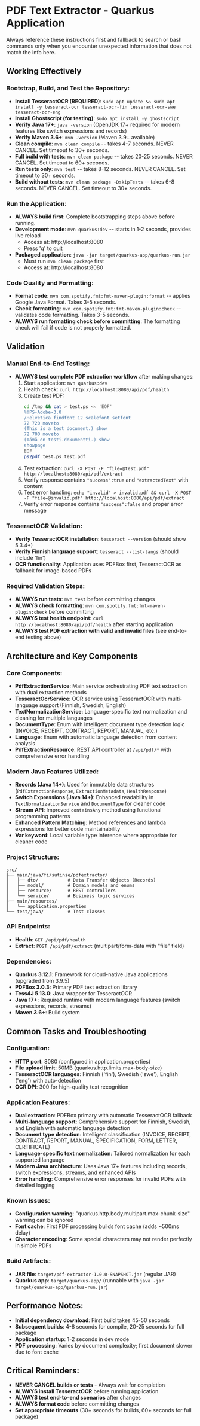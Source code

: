 # PDF Text Extractor - Quarkus Application

Always reference these instructions first and fallback to search or bash commands only when you encounter unexpected information that does not match the info here.

## Working Effectively

### Bootstrap, Build, and Test the Repository:
- **Install TesseractOCR (REQUIRED)**: `sudo apt update && sudo apt install -y tesseract-ocr tesseract-ocr-fin tesseract-ocr-swe tesseract-ocr-eng`
- **Install Ghostscript (for testing)**: `sudo apt install -y ghostscript`
- **Verify Java 17+**: `java -version` (OpenJDK 17+ required for modern features like switch expressions and records)
- **Verify Maven 3.6+**: `mvn -version` (Maven 3.9+ available)
- **Clean compile**: `mvn clean compile` -- takes 4-7 seconds. NEVER CANCEL. Set timeout to 30+ seconds.
- **Full build with tests**: `mvn clean package` -- takes 20-25 seconds. NEVER CANCEL. Set timeout to 60+ seconds.
- **Run tests only**: `mvn test` -- takes 8-12 seconds. NEVER CANCEL. Set timeout to 30+ seconds.
- **Build without tests**: `mvn clean package -DskipTests` -- takes 6-8 seconds. NEVER CANCEL. Set timeout to 30+ seconds.

### Run the Application:
- **ALWAYS build first**: Complete bootstrapping steps above before running.
- **Development mode**: `mvn quarkus:dev` -- starts in 1-2 seconds, provides live reload
  - Access at: http://localhost:8080
  - Press 'q' to quit
- **Packaged application**: `java -jar target/quarkus-app/quarkus-run.jar`
  - Must run `mvn clean package` first
  - Access at: http://localhost:8080

### Code Quality and Formatting:
- **Format code**: `mvn com.spotify.fmt:fmt-maven-plugin:format` -- applies Google Java Format. Takes 3-5 seconds.
- **Check formatting**: `mvn com.spotify.fmt:fmt-maven-plugin:check` -- validates code formatting. Takes 3-5 seconds.
- **ALWAYS run formatting check before committing**: The formatting check will fail if code is not properly formatted.

## Validation

### Manual End-to-End Testing:
- **ALWAYS test complete PDF extraction workflow** after making changes:
  1. Start application: `mvn quarkus:dev`
  2. Health check: `curl http://localhost:8080/api/pdf/health`
  3. Create test PDF: 
     ```bash
     cd /tmp && cat > test.ps << 'EOF'
     %!PS-Adobe-3.0
     /Helvetica findfont 12 scalefont setfont
     72 720 moveto
     (This is a test document.) show
     72 700 moveto
     (Tämä on testi-dokumentti.) show
     showpage
     EOF
     ps2pdf test.ps test.pdf
     ```
  4. Test extraction: `curl -X POST -F "file=@test.pdf" http://localhost:8080/api/pdf/extract`
  5. Verify response contains `"success":true` and `"extractedText"` with content
  6. Test error handling: `echo "invalid" > invalid.pdf && curl -X POST -F "file=@invalid.pdf" http://localhost:8080/api/pdf/extract`
  7. Verify error response contains `"success":false` and proper error message

### TesseractOCR Validation:
- **Verify TesseractOCR installation**: `tesseract --version` (should show 5.3.4+)
- **Verify Finnish language support**: `tesseract --list-langs` (should include 'fin')
- **OCR functionality**: Application uses PDFBox first, TesseractOCR as fallback for image-based PDFs

### Required Validation Steps:
- **ALWAYS run tests**: `mvn test` before committing changes
- **ALWAYS check formatting**: `mvn com.spotify.fmt:fmt-maven-plugin:check` before committing
- **ALWAYS test health endpoint**: `curl http://localhost:8080/api/pdf/health` after starting application
- **ALWAYS test PDF extraction with valid and invalid files** (see end-to-end testing above)

## Architecture and Key Components

### Core Components:
- **PdfExtractionService**: Main service orchestrating PDF text extraction with dual extraction methods
- **TesseractOcrService**: OCR service using TesseractOCR with multi-language support (Finnish, Swedish, English)
- **TextNormalizationService**: Language-specific text normalization and cleaning for multiple languages
- **DocumentType**: Enum with intelligent document type detection logic (INVOICE, RECEIPT, CONTRACT, REPORT, MANUAL, etc.)
- **Language**: Enum with automatic language detection from content analysis
- **PdfExtractionResource**: REST API controller at `/api/pdf/*` with comprehensive error handling

### Modern Java Features Utilized:
- **Records (Java 14+)**: Used for immutable data structures (`PdfExtractionResponse`, `ExtractionMetadata`, `HealthResponse`)
- **Switch Expressions (Java 14+)**: Enhanced readability in `TextNormalizationService` and `DocumentType` for cleaner code
- **Stream API**: Improved `containsAny` method using functional programming patterns
- **Enhanced Pattern Matching**: Method references and lambda expressions for better code maintainability
- **Var keyword**: Local variable type inference where appropriate for cleaner code

### Project Structure:
```
src/
├── main/java/fi/sutinse/pdfextractor/
│   ├── dto/           # Data Transfer Objects (Records)
│   ├── model/         # Domain models and enums
│   ├── resource/      # REST controllers
│   └── service/       # Business logic services
├── main/resources/
│   └── application.properties
└── test/java/         # Test classes
```

### API Endpoints:
- **Health**: `GET /api/pdf/health`
- **Extract**: `POST /api/pdf/extract` (multipart/form-data with "file" field)

### Dependencies:
- **Quarkus 3.12.1**: Framework for cloud-native Java applications (upgraded from 3.9.5)
- **PDFBox 3.0.3**: Primary PDF text extraction library
- **Tess4J 5.13.0**: Java wrapper for TesseractOCR
- **Java 17+**: Required runtime with modern language features (switch expressions, records, streams)
- **Maven 3.6+**: Build system

## Common Tasks and Troubleshooting

### Configuration:
- **HTTP port**: 8080 (configured in application.properties)
- **File upload limit**: 50MB (quarkus.http.limits.max-body-size)
- **TesseractOCR languages**: Finnish ('fin'), Swedish ('swe'), English ('eng') with auto-detection
- **OCR DPI**: 300 for high-quality text recognition

### Application Features:
- **Dual extraction**: PDFBox primary with automatic TesseractOCR fallback
- **Multi-language support**: Comprehensive support for Finnish, Swedish, and English with automatic language detection
- **Document type detection**: Intelligent classification (INVOICE, RECEIPT, CONTRACT, REPORT, MANUAL, SPECIFICATION, FORM, LETTER, CERTIFICATE)
- **Language-specific text normalization**: Tailored normalization for each supported language
- **Modern Java architecture**: Uses Java 17+ features including records, switch expressions, streams, and enhanced APIs
- **Error handling**: Comprehensive error responses for invalid PDFs with detailed logging

### Known Issues:
- **Configuration warning**: "quarkus.http.body.multipart.max-chunk-size" warning can be ignored
- **Font cache**: First PDF processing builds font cache (adds ~500ms delay)
- **Character encoding**: Some special characters may not render perfectly in simple PDFs

### Build Artifacts:
- **JAR file**: `target/pdf-extractor-1.0.0-SNAPSHOT.jar` (regular JAR)
- **Quarkus app**: `target/quarkus-app/` (runnable with `java -jar target/quarkus-app/quarkus-run.jar`)

## Performance Notes:
- **Initial dependency download**: First build takes 45-50 seconds
- **Subsequent builds**: 4-8 seconds for compile, 20-25 seconds for full package
- **Application startup**: 1-2 seconds in dev mode
- **PDF processing**: Varies by document complexity; first document slower due to font cache

## Critical Reminders:
- **NEVER CANCEL builds or tests** - Always wait for completion
- **ALWAYS install TesseractOCR** before running application
- **ALWAYS test end-to-end scenarios** after changes
- **ALWAYS format code** before committing changes
- **Set appropriate timeouts** (30+ seconds for builds, 60+ seconds for full package)